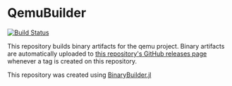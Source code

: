 # QemuBuilder

[![Build Status](https://travis-ci.org/Keno/QemuBuilder.svg?branch=master)](https://travis-ci.org/Keno/QemuBuilder)

This repository builds binary artifacts for the qemu project. Binary artifacts are automatically uploaded to
[this repository's GitHub releases page](https://github.com/Keno/QemuBuilder/releases) whenever a tag is created
on this repository.

This repository was created using [BinaryBuilder.jl](https://github.com/JuliaPackaging/BinaryBuilder.jl)

